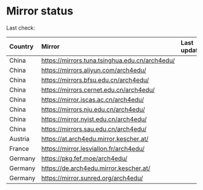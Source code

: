 <script src="./time.js"></script>
# Mirror status
Last check: <script type="text/javascript">localize(1709669920.8436568);</script>

|Country|Mirror|Last update|
|:------|:-----|:----------|
|China|https://mirrors.tuna.tsinghua.edu.cn/arch4edu/|<script type="text/javascript">localize(1709620240);</script>|
|China|https://mirrors.aliyun.com/arch4edu/|<script type="text/javascript">localize(1709620240);</script>|
|China|https://mirrors.bfsu.edu.cn/arch4edu/|<script type="text/javascript">localize(1709620240);</script>|
|China|https://mirrors.cernet.edu.cn/arch4edu/|<script type="text/javascript">localize(1709663776);</script>|
|China|https://mirror.iscas.ac.cn/arch4edu/|<script type="text/javascript">localize(1709620240);</script>|
|China|https://mirrors.nju.edu.cn/arch4edu/|<script type="text/javascript">localize(1709577235);</script>|
|China|https://mirror.nyist.edu.cn/arch4edu/|<script type="text/javascript">localize(1709663776);</script>|
|China|https://mirrors.sau.edu.cn/arch4edu/|<script type="text/javascript">localize(1709663776);</script>|
|Austria|https://at.arch4edu.mirror.kescher.at/|<script type="text/javascript">localize(1709663776);</script>|
|France|https://mirror.lesviallon.fr/arch4edu/|<script type="text/javascript">localize(1709620240);</script>|
|Germany|https://pkg.fef.moe/arch4edu/|<script type="text/javascript">localize(1709663776);</script>|
|Germany|https://de.arch4edu.mirror.kescher.at/|<script type="text/javascript">localize(1709663776);</script>|
|Germany|https://mirror.sunred.org/arch4edu/|<script type="text/javascript">localize(1709663776);</script>|

<script src="./tablefilter/tablefilter.js"></script>
<script src="./table.js"></script>
